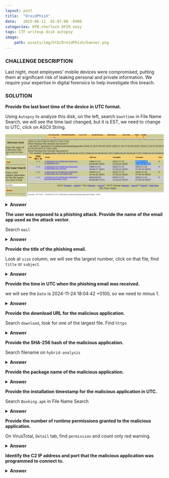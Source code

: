 ```yaml
---
layout: post
title:  "DroidPhish"
date:   2025-06-11  01:07:00 -0400
categories: HTB-sherlock DFIR easy
tags: CTF writeup disk autopsy 
image:
    path: assets/img/htb/DroidPhish/banner.png
---
```


### CHALLENGE DESCRIPTION
Last night, most employees' mobile devices were compromised, putting them at significant risk of leaking personal and private information. We require your expertise in digital forensics to help investigate this breach.

### SOLUTION 

**Provide the last boot time of the device in UTC format.**

Using `Autopsy` to analyze this disk, on the left, search `boottime` in File Name Search, we will see the time last changed, but it is EST, we need to change to UTC, click on ASCII String.

![](assets/img/htb/DroidPhish/1.png)

<details>
<summary><b>Answer</b></summary>
2024-11-24 12:05:19
</details>

**The user was exposed to a phishing attack. Provide the name of the email app used as the attack vector.**

Search `mail`

<details>
<summary><b>Answer</b></summary>
Proton Mail
</details>

**Provide the title of the phishing email.**

Look at `size` column, we will see the largest number, click on that file, find `title` or `subject`.

<details>
<summary><b>Answer</b></summary>
Celebrating 3 Years of Success – Thank You!
</details>

**Provide the time in UTC when the phishing email was received.**

we will see the `Date` is 2024-11-24 18:04:42 +0100, so we need to minus 1.

<details>
<summary><b>Answer</b></summary>
2024-11-24 17:04:42
</details>

**Provide the download URL for the malicious application.**

Search `download`, look for one of the largest file. Find `https`

<details>
<summary><b>Answer</b></summary>
https://provincial-consecutive-lbs-boots.trycloudflare.com/Booking.apk
</details>

**Provide the SHA-256 hash of the malicious application.**

Search filename on `hybrid-analysis`

<details>
<summary><b>Answer</b></summary>
af081cd26474a6071cde7c6d5bd971e61302fb495abcf317b4a7016bdb98eae2
</details>

**Provide the package name of the malicious application.**
<details>
<summary><b>Answer</b></summary>
com.hostel.mount 
</details>

**Provide the installation timestamp for the malicious application in UTC.**

Search `Booking.apk` in File Name Search

<details>
<summary><b>Answer</b></summary>
2024-11-24 17:14:34
</details>

**Provide the number of runtime permissions granted to the malicious application.**

On VirusTotal, `Detail` tab, find `permission` and count only red warning.

<details>
<summary><b>Answer</b></summary>
13
</details>

**Identify the C2 IP address and port that the malicious application was programmed to connect to.**
<details>
<summary><b>Answer</b></summary>
3.121.139.82:10824
</details>

